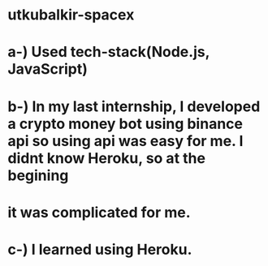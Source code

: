 # utkubalkir-spacex
# a-) Used tech-stack(Node.js, JavaScript)

# b-) In my last internship, I developed a crypto money bot using binance api so using api was easy for me. I didnt know Heroku, so at the begining 
#       it was complicated for me.

# c-) I learned using Heroku.